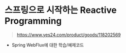 # 스프링으로 시작하는 Reactive Programming

> https://www.yes24.com/product/goods/118202569

- Spring WebFlux에 대한 학습/예제코드